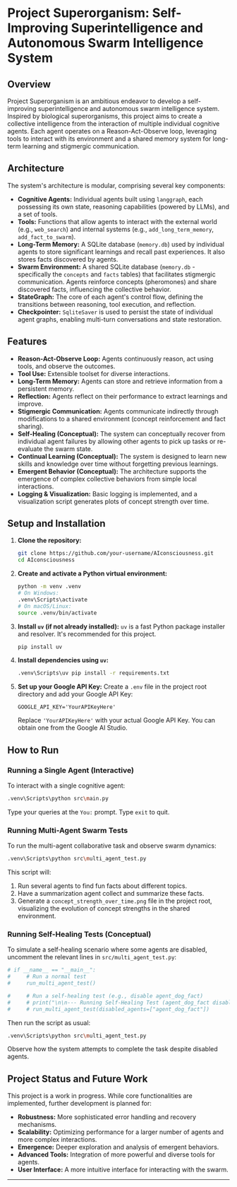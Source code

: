 # Project Superorganism: Self-Improving Superintelligence and Autonomous Swarm Intelligence System

## Overview

Project Superorganism is an ambitious endeavor to develop a self-improving superintelligence and autonomous swarm intelligence system. Inspired by biological superorganisms, this project aims to create a collective intelligence from the interaction of multiple individual cognitive agents. Each agent operates on a Reason-Act-Observe loop, leveraging tools to interact with its environment and a shared memory system for long-term learning and stigmergic communication.

## Architecture

The system's architecture is modular, comprising several key components:

*   **Cognitive Agents:** Individual agents built using `langgraph`, each possessing its own state, reasoning capabilities (powered by LLMs), and a set of tools.
*   **Tools:** Functions that allow agents to interact with the external world (e.g., `web_search`) and internal systems (e.g., `add_long_term_memory`, `add_fact_to_swarm`).
*   **Long-Term Memory:** A SQLite database (`memory.db`) used by individual agents to store significant learnings and recall past experiences. It also stores facts discovered by agents.
*   **Swarm Environment:** A shared SQLite database (`memory.db` - specifically the `concepts` and `facts` tables) that facilitates stigmergic communication. Agents reinforce concepts (pheromones) and share discovered facts, influencing the collective behavior.
*   **StateGraph:** The core of each agent's control flow, defining the transitions between reasoning, tool execution, and reflection.
*   **Checkpointer:** `SqliteSaver` is used to persist the state of individual agent graphs, enabling multi-turn conversations and state restoration.

## Features

*   **Reason-Act-Observe Loop:** Agents continuously reason, act using tools, and observe the outcomes.
*   **Tool Use:** Extensible toolset for diverse interactions.
*   **Long-Term Memory:** Agents can store and retrieve information from a persistent memory.
*   **Reflection:** Agents reflect on their performance to extract learnings and improve.
*   **Stigmergic Communication:** Agents communicate indirectly through modifications to a shared environment (concept reinforcement and fact sharing).
*   **Self-Healing (Conceptual):** The system can conceptually recover from individual agent failures by allowing other agents to pick up tasks or re-evaluate the swarm state.
*   **Continual Learning (Conceptual):** The system is designed to learn new skills and knowledge over time without forgetting previous learnings.
*   **Emergent Behavior (Conceptual):** The architecture supports the emergence of complex collective behaviors from simple local interactions.
*   **Logging & Visualization:** Basic logging is implemented, and a visualization script generates plots of concept strength over time.

## Setup and Installation

1.  **Clone the repository:**
    ```bash
    git clone https://github.com/your-username/AIconsciousness.git
    cd AIconsciousness
    ```

2.  **Create and activate a Python virtual environment:**
    ```bash
    python -m venv .venv
    # On Windows:
    .venv\Scripts\activate
    # On macOS/Linux:
    source .venv/bin/activate
    ```

3.  **Install `uv` (if not already installed):**
    `uv` is a fast Python package installer and resolver. It's recommended for this project.
    ```bash
    pip install uv
    ```

4.  **Install dependencies using `uv`:**
    ```bash
    .venv\Scripts\uv pip install -r requirements.txt
    ```

5.  **Set up your Google API Key:**
    Create a `.env` file in the project root directory and add your Google API Key:
    ```
    GOOGLE_API_KEY='YourAPIKeyHere'
    ```
    Replace `'YourAPIKeyHere'` with your actual Google API Key. You can obtain one from the Google AI Studio.

## How to Run

### Running a Single Agent (Interactive)

To interact with a single cognitive agent:

```bash
.venv\Scripts\python src\main.py
```

Type your queries at the `You:` prompt. Type `exit` to quit.

### Running Multi-Agent Swarm Tests

To run the multi-agent collaborative task and observe swarm dynamics:

```bash
.venv\Scripts\python src\multi_agent_test.py
```

This script will:
1.  Run several agents to find fun facts about different topics.
2.  Have a summarization agent collect and summarize these facts.
3.  Generate a `concept_strength_over_time.png` file in the project root, visualizing the evolution of concept strengths in the shared environment.

### Running Self-Healing Tests (Conceptual)

To simulate a self-healing scenario where some agents are disabled, uncomment the relevant lines in `src/multi_agent_test.py`:

```python
# if __name__ == "__main__":
#     # Run a normal test
#     run_multi_agent_test()

#     # Run a self-healing test (e.g., disable agent_dog_fact)
#     # print("\n\n--- Running Self-Healing Test (agent_dog_fact disabled) ---")
#     # run_multi_agent_test(disabled_agents=["agent_dog_fact"])
```

Then run the script as usual:

```bash
.venv\Scripts\python src\multi_agent_test.py
```

Observe how the system attempts to complete the task despite disabled agents.

## Project Status and Future Work

This project is a work in progress. While core functionalities are implemented, further development is planned for:

*   **Robustness:** More sophisticated error handling and recovery mechanisms.
*   **Scalability:** Optimizing performance for a larger number of agents and more complex interactions.
*   **Emergence:** Deeper exploration and analysis of emergent behaviors.
*   **Advanced Tools:** Integration of more powerful and diverse tools for agents.
*   **User Interface:** A more intuitive interface for interacting with the swarm.

---
